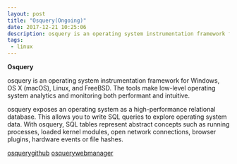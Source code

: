 ```yaml
---
layout: post
title: "Osquery(Ongoing)"
date: 2017-12-21 10:25:06
description: osquery is an operating system instrumentation framework for Windows, OS X (macOS), Linux, and FreeBSD. The tools make low-level operating system analytics and monitoring both performant and intuitive.
tags: 
 - linux
---
```


**Osquery**

osquery is an operating system instrumentation framework for Windows, OS X (macOS), Linux, and FreeBSD. The tools make low-level operating system analytics and monitoring both performant and intuitive.

osquery exposes an operating system as a high-performance relational database. This allows you to write SQL queries to explore operating system data. With osquery, SQL tables represent abstract concepts such as running processes, loaded kernel modules, open network connections, browser plugins, hardware events or file hashes.



[osquerygithub](https://github.com/facebook/osquery)
[osquerywebmanager](https://kolide.com/fleet)
